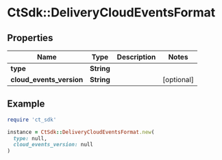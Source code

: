 # CtSdk::DeliveryCloudEventsFormat

## Properties

| Name | Type | Description | Notes |
| ---- | ---- | ----------- | ----- |
| **type** | **String** |  |  |
| **cloud_events_version** | **String** |  | [optional] |

## Example

```ruby
require 'ct_sdk'

instance = CtSdk::DeliveryCloudEventsFormat.new(
  type: null,
  cloud_events_version: null
)
```


